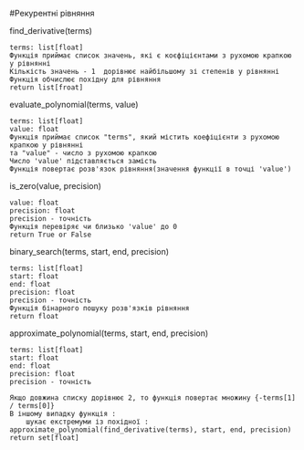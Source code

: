 #Рекурентні рівняння

find_derivative(terms)

    terms: list[float]
    Функція приймає список значень, які є коєфіцієнтами з рухомою крапкою у рівнянні
    Кількість значень - 1  дорівнює найбільшому зі степенів у рівнянні
    Функція обчислює похідну для рівняння
    return list[froat]

evaluate_polynomial(terms, value)

    terms: list[float]
    value: float
    Функція приймає список "terms", який містить коефіцієнти з рухомою крапкою у рівнянні 
    та "value" - число з рухомою крапкою
    Число 'value' підставляється замість 
    Функція повертає розв'язок рівняння(значення функції в точці 'value')

is_zero(value, precision) 

    value: float
    precision: float
    precision - точність
    Функція перевіряє чи близько 'value' до 0
    return True or False

binary_search(terms, start, end, precision)

    terms: list[float]
    start: float
    end: float
    precision: float
    precision - точність
    Функція бінарного пошуку розв'язків рівняння
    return float

approximate_polynomial(terms, start, end, precision)

    terms: list[float]
    start: float
    end: float
    precision: float
    precision - точність

    Якщо довжина списку дорівнює 2, то функція повертає множину {-terms[1] / terms[0]}
    В іншому випадку функція :
        шукає екстремуми із похідної : approximate_polynomial(find_derivative(terms), start, end, precision)
    return set[float]